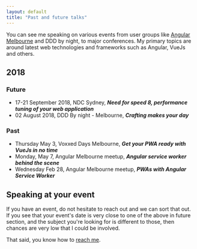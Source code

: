 ```yaml
---
layout: default
title: "Past and future talks"
---
```


You can see me speaking on various events from user groups like [Angular Melbourne](https://www.meetup.com/Angular-Melbourne) and DDD by night, to major conferences. My primary topics are around latest web technologies and frameworks such as Angular, VueJs and others.

## 2018

### Future
* <i class="fa fa-calendar-o"></i> 17-21 September 2018, NDC Sydney, ***Need for speed 8, performance tuning of your web application***
* <i class="fa fa-calendar-o"></i> 02 August 2018, DDD By night - Melbourne, ***Crafting makes your day***

### Past

* <i class="fa fa-calendar-o"></i> Thursday May 3, Voxxed Days Melbourne, ***Get your PWA ready with VueJs in no time***
* <i class="fa fa-calendar-o"></i> Monday, May 7, Angular Melbourne meetup, ***Angular service worker behind the scene***
* <i class="fa fa-calendar-o"></i> Wednesday Feb 28, Angular Melbourne meetup, ***PWAs with Angular Service Worker***

## Speaking at your event

If you have an event, do not hesitate to reach out and we can sort that out. If you see that your event's date is very close to one of the above in future section, and the subject you're looking for is different to those, then chances are very low that I could be involved.

That said, you know how to [reach me](/contactme).


